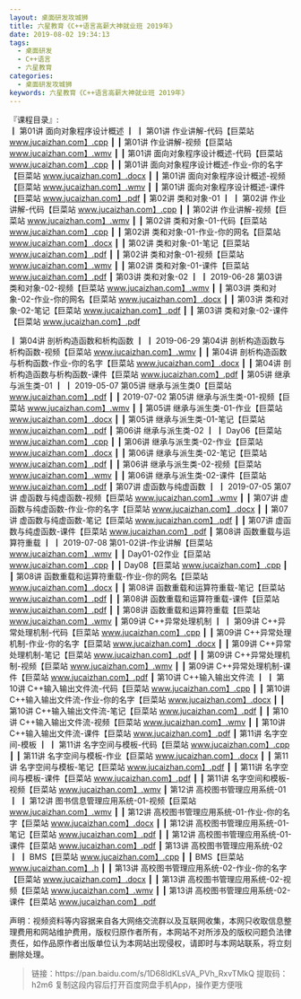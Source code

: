 ```yaml
---
layout: 桌面研发攻城狮
title: 六星教育《C++语言高薪大神就业班 2019年》
date: 2019-08-02 19:34:13
tags:
  - 桌面研发
  - C++语言
  - 六星教育 
categories:
  - 桌面研发攻城狮
keywords: 六星教育《C++语言高薪大神就业班 2019年》
---
```

『课程目录』:  
┃  第01讲 面向对象程序设计概述
┃  ┃  第01讲 作业讲解-代码【巨菜站 www.jucaizhan.com】.cpp
┃  ┃  第01讲 作业讲解-视频【巨菜站 www.jucaizhan.com】.wmv
┃  ┃  第01讲 面向对象程序设计概述-代码【巨菜站 www.jucaizhan.com】.cpp
┃  ┃  第01讲 面向对象程序设计概述-作业-你的名字【巨菜站 www.jucaizhan.com】.docx
┃  ┃  第01讲 面向对象程序设计概述-视频【巨菜站 www.jucaizhan.com】.wmv
┃  ┃  第01讲 面向对象程序设计概述-课件【巨菜站 www.jucaizhan.com】.pdf
┃  第02讲 类和对象-01
┃  ┃  第02讲 作业讲解-代码【巨菜站 www.jucaizhan.com】.cpp
┃  ┃  第02讲 作业讲解-视频【巨菜站 www.jucaizhan.com】.wmv
┃  ┃  第02讲 类和对象-01-代码【巨菜站 www.jucaizhan.com】.cpp
┃  ┃  第02讲 类和对象-01-作业-你的网名【巨菜站 www.jucaizhan.com】.docx
┃  ┃  第02讲 类和对象-01-笔记【巨菜站 www.jucaizhan.com】.pdf
┃  ┃  第02讲 类和对象-01-视频【巨菜站 www.jucaizhan.com】.wmv
┃  ┃  第02讲 类和对象-01-课件【巨菜站 www.jucaizhan.com】.pdf
┃  第03讲 类和对象-02
┃  ┃  2019-06-28 第03讲 类和对象-02-视频【巨菜站 www.jucaizhan.com】.wmv
┃  ┃  第03讲 类和对象-02-作业-你的网名【巨菜站 www.jucaizhan.com】.docx
┃  ┃  第03讲 类和对象-02-笔记【巨菜站 www.jucaizhan.com】.pdf
┃  ┃  第03讲 类和对象-02-课件【巨菜站 www.jucaizhan.com】.pdf
<!-- more --> 
┃  第04讲 剖析构造函数和析构函数
┃  ┃  2019-06-29 第04讲 剖析构造函数与析构函数-视频【巨菜站 www.jucaizhan.com】.wmv
┃  ┃  第04讲 剖析构造函数与析构函数-作业-你的名字【巨菜站 www.jucaizhan.com】.docx
┃  ┃  第04讲 剖析构造函数与析构函数-课件【巨菜站 www.jucaizhan.com】.pdf
┃  第05讲 继承与派生类-01
┃  ┃  2019-05-07 第05讲 继承与派生类0【巨菜站 www.jucaizhan.com】.pdf
┃  ┃  2019-07-02 第05讲 继承与派生类-01-视频【巨菜站 www.jucaizhan.com】.wmv
┃  ┃  第05讲 继承与派生类-01-作业【巨菜站 www.jucaizhan.com】.docx
┃  ┃  第05讲 继承与派生类-01-笔记【巨菜站 www.jucaizhan.com】.pdf
┃  第06讲 继承与派生类-02
┃  ┃  Day06【巨菜站 www.jucaizhan.com】.cpp
┃  ┃  第06讲 继承与派生类-02-作业【巨菜站 www.jucaizhan.com】.docx
┃  ┃  第06讲 继承与派生类-02-笔记【巨菜站 www.jucaizhan.com】.pdf
┃  ┃  第06讲 继承与派生类-02-视频【巨菜站 www.jucaizhan.com】.wmv
┃  ┃  第06讲 继承与派生类-02-课件【巨菜站 www.jucaizhan.com】.pdf
┃  第07讲 虚函数与纯虚函数
┃  ┃  2019-07-05 第07讲 虚函数与纯虚函数-视频【巨菜站 www.jucaizhan.com】.wmv
┃  ┃  第07讲 虚函数与纯虚函数-作业-你的名字【巨菜站 www.jucaizhan.com】.docx
┃  ┃  第07讲 虚函数与纯虚函数-笔记【巨菜站 www.jucaizhan.com】.pdf
┃  ┃  第07讲 虚函数与纯虚函数-课件【巨菜站 www.jucaizhan.com】.pdf
┃  第08讲 函数重载与运算符重载
┃  ┃  2019-07-08 第01-02讲-作业讲解【巨菜站 www.jucaizhan.com】.wmv
┃  ┃  Day01-02作业【巨菜站 www.jucaizhan.com】.cpp
┃  ┃  Day08【巨菜站 www.jucaizhan.com】.cpp
┃  ┃  第08讲 函数重载和运算符重载-作业-你的网名【巨菜站 www.jucaizhan.com】.docx
┃  ┃  第08讲 函数重载和运算符重载-笔记【巨菜站 www.jucaizhan.com】.pdf
┃  ┃  第08讲 函数重载和运算符重载-课件【巨菜站 www.jucaizhan.com】.pdf
┃  ┃  第08讲 函数重载和运算符重载【巨菜站 www.jucaizhan.com】.wmv
┃  第09讲 C++异常处理机制
┃  ┃  第09讲 C++异常处理机制-代码【巨菜站 www.jucaizhan.com】.cpp
┃  ┃  第09讲 C++异常处理机制-作业-你的名字【巨菜站 www.jucaizhan.com】.docx
┃  ┃  第09讲 C++异常处理机制-笔记【巨菜站 www.jucaizhan.com】.pdf
┃  ┃  第09讲 C++异常处理机制-视频【巨菜站 www.jucaizhan.com】.wmv
┃  ┃  第09讲 C++异常处理机制-课件【巨菜站 www.jucaizhan.com】.pdf
┃  第10讲 C++输入输出文件流
┃  ┃  第10讲 C++输入输出文件流-代码【巨菜站 www.jucaizhan.com】.cpp
┃  ┃  第10讲 C++输入输出文件流-作业-你的名字【巨菜站 www.jucaizhan.com】.docx
┃  ┃  第10讲 C++输入输出文件流-笔记【巨菜站 www.jucaizhan.com】.pdf
┃  ┃  第10讲 C++输入输出文件流-视频【巨菜站 www.jucaizhan.com】.wmv
┃  ┃  第10讲 C++输入输出文件流-课件【巨菜站 www.jucaizhan.com】.pdf
┃  第11讲 名字空间-模板
┃  ┃  第11讲 名字空间与模板-代码【巨菜站 www.jucaizhan.com】.cpp
┃  ┃  第11讲 名字空间与模板-作业【巨菜站 www.jucaizhan.com】.docx
┃  ┃  第11讲 名字空间与模板-笔记【巨菜站 www.jucaizhan.com】.pdf
┃  ┃  第11讲 名字空间与模板-课件【巨菜站 www.jucaizhan.com】.pdf
┃  ┃  第11讲 名字空间和模板-视频【巨菜站 www.jucaizhan.com】.wmv
┃  第12讲 高校图书管理应用系统-01
┃  ┃  第12讲 图书信息管理应用系统-01-视频【巨菜站 www.jucaizhan.com】.wmv
┃  ┃  第12讲 高校图书管理应用系统-01-作业-你的名字【巨菜站 www.jucaizhan.com】.docx
┃  ┃  第12讲 高校图书管理应用系统-01-笔记【巨菜站 www.jucaizhan.com】.pdf
┃  ┃  第12讲 高校图书管理应用系统-01-课件【巨菜站 www.jucaizhan.com】.pdf
┃  第13讲 高校图书管理应用系统-02
┃  ┃  BMS【巨菜站 www.jucaizhan.com】.cpp
┃  ┃  BMS【巨菜站 www.jucaizhan.com】.h
┃  ┃  第13讲 高校图书管理应用系统-02-作业-你的名字【巨菜站 www.jucaizhan.com】.docx
┃  ┃  第13讲 高校图书管理应用系统-02-视频【巨菜站 www.jucaizhan.com】.wmv
┃  ┃  第13讲 高校图书管理应用系统-02-课件【巨菜站 www.jucaizhan.com】.pdf

<div class="post-copyright">
    <div class="post-copyright__author">
      <span class="post-copyright-meta">声明：视频资料等内容据来自各大网络交流群以及互联网收集，本网只收取信息整理费用和网站维护费用，版权归原作者所有，本网站不对所涉及的版权问题负法律责任，如作品原作者出版单位认为本网站出现侵权，请即时与本网站联系，将立刻删除处理。 </span>
    </div>
</div>

<blockquote class="blockquote-center">
链接：https://pan.baidu.com/s/1D68ldKLsVA_PVh_RxvTMkQ 
提取码：h2m6 
复制这段内容后打开百度网盘手机App，操作更方便哦
</blockquote>

